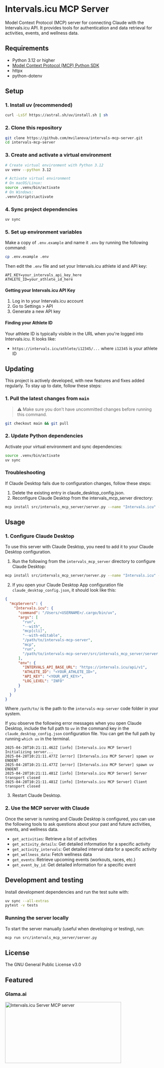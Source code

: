 # Intervals.icu MCP Server

Model Context Protocol (MCP) server for connecting Claude with the Intervals.icu API. It provides tools for authentication and data retrieval for activities, events, and wellness data.

## Requirements

- Python 3.12 or higher
- [Model Context Protocol (MCP) Python SDK](https://github.com/modelcontextprotocol/python-sdk)
- httpx
- python-dotenv

## Setup

### 1. Install uv (recommended)

```bash
curl -LsSf https://astral.sh/uv/install.sh | sh
```

### 2. Clone this repository

```bash
git clone https://github.com/mvilanova/intervals-mcp-server.git
cd intervals-mcp-server
```

### 3. Create and activate a virtual environment

```bash
# Create virtual environment with Python 3.12
uv venv --python 3.12

# Activate virtual environment
# On macOS/Linux:
source .venv/bin/activate
# On Windows:
.venv\Scripts\activate
```

### 4. Sync project dependencies

```bash
uv sync
```

### 5. Set up environment variables

Make a copy of `.env.example` and name it `.env` by running the following command:

```bash
cp .env.example .env
```

Then edit the `.env` file and set your Intervals.icu athlete id and API key:

```
API_KEY=your_intervals_api_key_here
ATHLETE_ID=your_athlete_id_here
```

#### Getting your Intervals.icu API Key

1. Log in to your Intervals.icu account
2. Go to Settings > API
3. Generate a new API key

#### Finding your Athlete ID

Your athlete ID is typically visible in the URL when you're logged into Intervals.icu. It looks like:
- `https://intervals.icu/athlete/i12345/...` where `i12345` is your athlete ID

## Updating

This project is actively developed, with new features and fixes added regularly. To stay up to date, follow these steps:

### 1. Pull the latest changes from `main`

> ⚠️ Make sure you don’t have uncommitted changes before running this command.

```bash
git checkout main && git pull
```

### 2. Update Python dependencies

Activate your virtual environment and sync dependencies:

```bash
source .venv/bin/activate
uv sync
```

### Troubleshooting

If Claude Desktop fails due to configuration changes, follow these steps:

1. Delete the existing entry in claude_desktop_config.json.
2. Reconfigure Claude Desktop from the intervals_mcp_server directory:

```bash
mcp install src/intervals_mcp_server/server.py --name "Intervals.icu" --with-editable . --env-file .env
```

## Usage

### 1. Configure Claude Desktop

To use this server with Claude Desktop, you need to add it to your Claude Desktop configuration.

1. Run the following from the `intervals_mcp_server` directory to configure Claude Desktop:

```bash
mcp install src/intervals_mcp_server/server.py --name "Intervals.icu" --with-editable . --env-file .env
```

2. If you open your Claude Desktop App configuration file `claude_desktop_config.json`, it should look like this:

```json
{
  "mcpServers": {
    "Intervals.icu": {
      "command": "/Users/<USERNAME>/.cargo/bin/uv",
      "args": [
        "run",
        "--with",
        "mcp[cli]",
        "--with-editable",
        "/path/to/intervals-mcp-server",
        "mcp",
        "run",
        "/path/to/intervals-mcp-server/src/intervals_mcp_server/server.py"
      ],
      "env": {
        "INTERVALS_API_BASE_URL": "https://intervals.icu/api/v1",
        "ATHLETE_ID": "<YOUR_ATHLETE_ID>",
        "API_KEY": "<YOUR_API_KEY>",
        "LOG_LEVEL": "INFO"
      }
    }
  }
}
```

Where `/path/to/` is the path to the `intervals-mcp-server` code folder in your system.

If you observe the following error messages when you open Claude Desktop, include the full path to `uv` in the command key in the `claude_desktop_config.json` configuration file. You can get the full path by running `which uv` in the terminal.

```
2025-04-28T10:21:11.462Z [info] [Intervals.icu MCP Server] Initializing server...
2025-04-28T10:21:11.477Z [error] [Intervals.icu MCP Server] spawn uv ENOENT
2025-04-28T10:21:11.477Z [error] [Intervals.icu MCP Server] spawn uv ENOENT
2025-04-28T10:21:11.481Z [info] [Intervals.icu MCP Server] Server transport closed
2025-04-28T10:21:11.481Z [info] [Intervals.icu MCP Server] Client transport closed
```

3. Restart Claude Desktop.

### 2. Use the MCP server with Claude

Once the server is running and Claude Desktop is configured, you can use the following tools to ask questions about your past and future activities, events, and wellness data.

- `get_activities`: Retrieve a list of activities
- `get_activity_details`: Get detailed information for a specific activity
- `get_activity_intervals`: Get detailed interval data for a specific activity
- `get_wellness_data`: Fetch wellness data
- `get_events`: Retrieve upcoming events (workouts, races, etc.)
- `get_event_by_id`: Get detailed information for a specific event

## Development and testing

Install development dependencies and run the test suite with:

```bash
uv sync --all-extras
pytest -v tests
```

### Running the server locally

To start the server manually (useful when developing or testing), run:

```bash
mcp run src/intervals_mcp_server/server.py
```

## License

The GNU General Public License v3.0

## Featured

### Glama.ai

<a href="https://glama.ai/mcp/servers/@mvilanova/intervals-mcp-server">
  <img width="380" height="200" src="https://glama.ai/mcp/servers/@mvilanova/intervals-mcp-server/badge" alt="Intervals.icu Server MCP server" />
</a>

